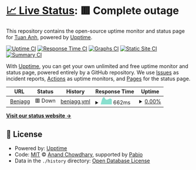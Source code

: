 # [📈 Live Status](https://uptime.benjagg.dev): <!--live status--> **🟥 Complete outage**

This repository contains the open-source uptime monitor and status page for [Tuan Anh](https://www.linkedin.com/in/nttanh6299/), powered by [Upptime](https://github.com/upptime/upptime).

[![Uptime CI](https://github.com/nttanh6299/uptime/workflows/Uptime%20CI/badge.svg)](https://github.com/nttanh6299/uptime/actions?query=workflow%3A%22Uptime+CI%22)
[![Response Time CI](https://github.com/nttanh6299/uptime/workflows/Response%20Time%20CI/badge.svg)](https://github.com/nttanh6299/uptime/actions?query=workflow%3A%22Response+Time+CI%22)
[![Graphs CI](https://github.com/nttanh6299/uptime/workflows/Graphs%20CI/badge.svg)](https://github.com/nttanh6299/uptime/actions?query=workflow%3A%22Graphs+CI%22)
[![Static Site CI](https://github.com/nttanh6299/uptime/workflows/Static%20Site%20CI/badge.svg)](https://github.com/nttanh6299/uptime/actions?query=workflow%3A%22Static+Site+CI%22)
[![Summary CI](https://github.com/nttanh6299/uptime/workflows/Summary%20CI/badge.svg)](https://github.com/nttanh6299/uptime/actions?query=workflow%3A%22Summary+CI%22)

With [Upptime](https://upptime.js.org), you can get your own unlimited and free uptime monitor and status page, powered entirely by a GitHub repository. We use [Issues](https://github.com/nttanh6299/uptime/issues) as incident reports, [Actions](https://github.com/nttanh6299/uptime/actions) as uptime monitors, and [Pages](https://uptime.benjagg.dev) for the status page.

<!--start: status pages-->
<!-- This summary is generated by Upptime (https://github.com/upptime/upptime) -->
<!-- Do not edit this manually, your changes will be overwritten -->
<!-- prettier-ignore -->
| URL | Status | History | Response Time | Uptime |
| --- | ------ | ------- | ------------- | ------ |
| <img alt="" src="https://icons.duckduckgo.com/ip3/www.benjagg.dev.ico" height="13"> [Benjagg](https://www.benjagg.dev) | 🟥 Down | [benjagg.yml](https://github.com/nttanh6299/uptime/commits/HEAD/history/benjagg.yml) | <details><summary><img alt="Response time graph" src="./graphs/benjagg/response-time-week.png" height="20"> 662ms</summary><br><a href="https://uptime.benjagg.dev/history/benjagg"><img alt="Response time 608" src="https://img.shields.io/endpoint?url=https%3A%2F%2Fraw.githubusercontent.com%2Fnttanh6299%2Fuptime%2FHEAD%2Fapi%2Fbenjagg%2Fresponse-time.json"></a><br><a href="https://uptime.benjagg.dev/history/benjagg"><img alt="24-hour response time 601" src="https://img.shields.io/endpoint?url=https%3A%2F%2Fraw.githubusercontent.com%2Fnttanh6299%2Fuptime%2FHEAD%2Fapi%2Fbenjagg%2Fresponse-time-day.json"></a><br><a href="https://uptime.benjagg.dev/history/benjagg"><img alt="7-day response time 662" src="https://img.shields.io/endpoint?url=https%3A%2F%2Fraw.githubusercontent.com%2Fnttanh6299%2Fuptime%2FHEAD%2Fapi%2Fbenjagg%2Fresponse-time-week.json"></a><br><a href="https://uptime.benjagg.dev/history/benjagg"><img alt="30-day response time 608" src="https://img.shields.io/endpoint?url=https%3A%2F%2Fraw.githubusercontent.com%2Fnttanh6299%2Fuptime%2FHEAD%2Fapi%2Fbenjagg%2Fresponse-time-month.json"></a><br><a href="https://uptime.benjagg.dev/history/benjagg"><img alt="1-year response time 608" src="https://img.shields.io/endpoint?url=https%3A%2F%2Fraw.githubusercontent.com%2Fnttanh6299%2Fuptime%2FHEAD%2Fapi%2Fbenjagg%2Fresponse-time-year.json"></a></details> | <details><summary><a href="https://uptime.benjagg.dev/history/benjagg">0.00%</a></summary><a href="https://uptime.benjagg.dev/history/benjagg"><img alt="All-time uptime 50.21%" src="https://img.shields.io/endpoint?url=https%3A%2F%2Fraw.githubusercontent.com%2Fnttanh6299%2Fuptime%2FHEAD%2Fapi%2Fbenjagg%2Fuptime.json"></a><br><a href="https://uptime.benjagg.dev/history/benjagg"><img alt="24-hour uptime 0.00%" src="https://img.shields.io/endpoint?url=https%3A%2F%2Fraw.githubusercontent.com%2Fnttanh6299%2Fuptime%2FHEAD%2Fapi%2Fbenjagg%2Fuptime-day.json"></a><br><a href="https://uptime.benjagg.dev/history/benjagg"><img alt="7-day uptime 0.00%" src="https://img.shields.io/endpoint?url=https%3A%2F%2Fraw.githubusercontent.com%2Fnttanh6299%2Fuptime%2FHEAD%2Fapi%2Fbenjagg%2Fuptime-week.json"></a><br><a href="https://uptime.benjagg.dev/history/benjagg"><img alt="30-day uptime 50.21%" src="https://img.shields.io/endpoint?url=https%3A%2F%2Fraw.githubusercontent.com%2Fnttanh6299%2Fuptime%2FHEAD%2Fapi%2Fbenjagg%2Fuptime-month.json"></a><br><a href="https://uptime.benjagg.dev/history/benjagg"><img alt="1-year uptime 50.21%" src="https://img.shields.io/endpoint?url=https%3A%2F%2Fraw.githubusercontent.com%2Fnttanh6299%2Fuptime%2FHEAD%2Fapi%2Fbenjagg%2Fuptime-year.json"></a></details>

<!--end: status pages-->

[**Visit our status website →**](https://uptime.benjagg.dev)

## 📄 License

- Powered by: [Upptime](https://github.com/upptime/upptime)
- Code: [MIT](./LICENSE) © [Anand Chowdhary](https://anandchowdhary.com), supported by [Pabio](https://pabio.com)
- Data in the `./history` directory: [Open Database License](https://opendatacommons.org/licenses/odbl/1-0/)
